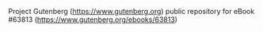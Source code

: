 Project Gutenberg (https://www.gutenberg.org) public repository for
eBook #63813 (https://www.gutenberg.org/ebooks/63813)
